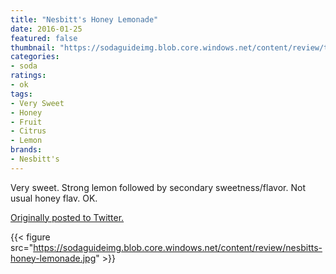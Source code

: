 ```yaml
---
title: "Nesbitt's Honey Lemonade"
date: 2016-01-25
featured: false
thumbnail: "https://sodaguideimg.blob.core.windows.net/content/review/thumbs/nesbitts-honey-lemonade.jpg"
categories:
- soda
ratings:
- ok
tags:
- Very Sweet
- Honey
- Fruit
- Citrus
- Lemon
brands:
- Nesbitt's
---
```


Very sweet. Strong lemon followed by secondary sweetness/flavor. Not usual honey flav. OK.

[Originally posted to Twitter.](https://twitter.com/Cavorter/status/691700402480263169)

{{< figure src="https://sodaguideimg.blob.core.windows.net/content/review/nesbitts-honey-lemonade.jpg" >}}

